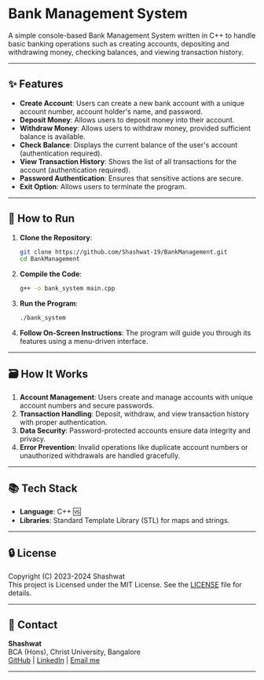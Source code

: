 # Bank Management System

A simple console-based Bank Management System written in C++ to handle basic banking operations such as creating accounts, depositing and withdrawing money, checking balances, and viewing transaction history.

---

## ✨ Features

- **Create Account**: Users can create a new bank account with a unique account number, account holder's name, and password.
- **Deposit Money**: Allows users to deposit money into their account.
- **Withdraw Money**: Allows users to withdraw money, provided sufficient balance is available.
- **Check Balance**: Displays the current balance of the user's account (authentication required).
- **View Transaction History**: Shows the list of all transactions for the account (authentication required).
- **Password Authentication**: Ensures that sensitive actions are secure.
- **Exit Option**: Allows users to terminate the program.

---

## 🚀 How to Run

1. **Clone the Repository**:
   ```bash
   git clone https://github.com/Shashwat-19/BankManagement.git
   cd BankManagement
   ```

2. **Compile the Code**:
   ```bash
   g++ -o bank_system main.cpp
   ```

3. **Run the Program**:
   ```bash
   ./bank_system
   ```

4. **Follow On-Screen Instructions**:
   The program will guide you through its features using a menu-driven interface.

---

## 🗃️ How It Works

1. **Account Management**: Users create and manage accounts with unique account numbers and secure passwords.
2. **Transaction Handling**: Deposit, withdraw, and view transaction history with proper authentication.
3. **Data Security**: Password-protected accounts ensure data integrity and privacy.
4. **Error Prevention**: Invalid operations like duplicate account numbers or unauthorized withdrawals are handled gracefully.

---

## 📚 Tech Stack

- **Language**: C++ 🆚
- **Libraries**: Standard Template Library (STL) for maps and strings.

---

## 🔒 License

Copyright (C) 2023-2024 Shashwat  
This project is Licensed under the MIT License. See the [LICENSE](LICENSE) file for details.

---

## 📩 Contact

**Shashwat**  
BCA (Hons), Christ University, Bangalore  
[GitHub](https://github.com/Shashwat-19) | [LinkedIn](https://www.linkedin.com/in/shashwatk1956/) | [Email me](shashwat1956@gmail.com)  

---


